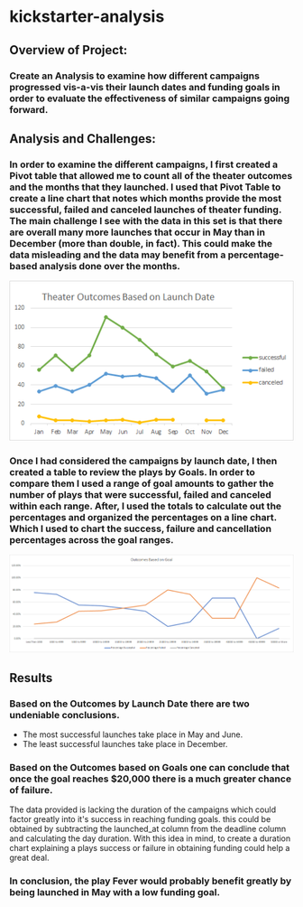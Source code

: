 # kickstarter-analysis

## Overview of Project: 

### Create an Analysis to examine how different campaigns progressed vis-a-vis their launch dates and funding goals in order to evaluate the effectiveness of similar campaigns going forward. 

## Analysis and Challenges:

### In order to examine the different campaigns, I first created a Pivot table that allowed me to count all of the theater outcomes and the months that they launched. I used that Pivot Table to create a line chart that notes which months provide the most successful, failed and canceled launches of theater funding. The main challenge I see with the data in this set is that there are overall many more launches that occur in May than in December (more than double, in fact). This could make the data misleading and the data may benefit from a percentage-based analysis done over the months.

![Theater_Outcomes_vs_Launch.png](./Theater_Outcomes_vs_Launch.png)

### Once I had considered the campaigns by launch date, I then created a table to review the plays by Goals. In order to compare them I used a range of goal amounts to gather the number of plays that were successful, failed and canceled within each range. After, I used the totals to calculate out the percentages and organized the percentages on a line chart. Which I used to chart the success, failure and cancellation percentages across the goal ranges.
![Outcomes_vs_Goals.png](./Outcomes_vs_Goals.png)

## Results

### Based on the Outcomes by Launch Date there are two undeniable conclusions.
*  The most successful launches take place in May and June.
*  The least successful launches take place in December.
### Based on the Outcomes based on Goals one can conclude that once the goal reaches $20,000 there is a much greater chance of failure.

The data provided is lacking the duration of the campaigns which could factor greatly into it's success in reaching funding goals. this could be obtained by subtracting the launched_at column from the deadline column and calculating the day duration. With this idea in mind, to create a duration chart explaining a plays success or failure in obtaining funding could help a great deal.

### In conclusion, the play Fever would probably benefit greatly by being launched in May with a low funding goal.
